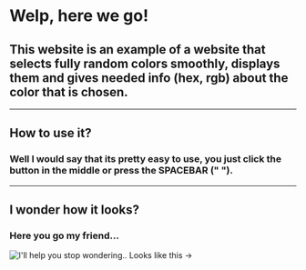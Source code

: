 # Welp, here we go!
## This website is an example of a website that selects fully random colors smoothly, displays them and gives needed info (hex, rgb) about the color that is chosen.
---
## How to use it?
### Well I would say that its pretty easy to use, you just click the button in the middle or press the SPACEBAR (" ").
---
## I wonder how it looks?
### Here you go my friend...
![I'll help you stop wondering.. Looks like this ->](https://i.imgur.com/oPurbKA.gif)
